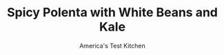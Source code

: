 ---
layout: ../../layouts/MarkdownPostLayout.astro
title: Spicy Polenta with White Beans and Kale
author: America's Test Kitchen
pubDate: 2023-03-15
description: "Polenta makes the perfect base for a stewy mixture of kale, tomatoes, and white beans."
image_url: https://res.cloudinary.com/hksqkdlah/image/upload/ar_1:1,c_fill,dpr_2.0,f_auto,fl_lossy.progressive.strip_profile,g_faces:auto,q_auto:low,w_344/SFS_SpicyPolentaWhiteBeansKale-37_mklbgq
tags: ["Main Courses","Vegetables","Beans","Vegetarian","Weeknight"]
calories: 2808
protein: 27
carbohydrates: 57
fats: 36
fiber: 12
ingredients: ["6 tablespoons, extra-virgin olive oil, divided, plus extra for drizzling","1 , onion, chopped","12 ounces lacinato, kale, stemmed and chopped","1 (15-ounce) can, white beans, rinsed","1 , (14.5-ounce) can fire-roasted diced tomatoes","1 teaspoon, table salt, divided","3 , garlic cloves, minced","½ teaspoon, red pepper flakes, plus extra for serving","4 cups chicken or, vegetable broth","1 cup, instant polenta","8 ounces, fresh mozzarella cheese, torn into 1-inch pieces"]
serves: 4
time: "40 minutes"
instructions: ["Heat 3 tablespoons oil in 12-inch nonstick skillet over medium-high heat until shimmering. Add onion and cook until softened and lightly browned, 5 to 7 minutes. Stir in kale, beans, tomatoes and their juice, and ¾ teaspoon salt. Cover and cook, stirring occasionally, until kale is very tender and sauce is thickened, 8 to 10 minutes.","Meanwhile, cook garlic, pepper flakes, and remaining 3 tablespoons oil in large saucepan over medium heat, stirring frequently, until garlic begins to turn straw-colored, about 4 minutes. Add broth and bring to boil over high heat. Whisk in polenta and remaining ¼ teaspoon salt; reduce heat to medium-low; and cook until thickened, about 3 minutes. Season with salt and pepper to taste.","Divide polenta evenly among serving bowls and top with bean mixture and mozzarella. Drizzle with extra oil and sprinkle with extra pepper flakes. Serve."]
nutrition: ["1262 mg Potassium, K","479 mg Phosphorus, P","586 mg Calcium, Ca","5 mg Iron, Fe","135 mg Magnesium, Mg","1180 mg Sodium, Na","3 mg Zinc, Zn","36 g Total lipid (fat)","2 mg Niacin","19 g Fatty acids, total monounsaturated","3 g Fatty acids, total polyunsaturated","118 mg Vitamin C, total ascorbic acid","50 mg Cholesterol","11 g Fatty acids, total saturated","12 g Fiber, total dietary","220 µg Folate, food","7 g Sugars, total","622 µg Vitamin K (phylloquinone)","530 g Water","70 g Carbohydrate, by difference","220 µg Folate, DFE","27 g Protein","5 mg Vitamin E (alpha-tocopherol)","570 µg Vitamin A, RAE","57 g Carbohydrates (net)","702 kcal Energy","2808 calories"]
notes: "For a vegan dish, you can omit the cheese and garnish with toasted pine nuts instead."
---